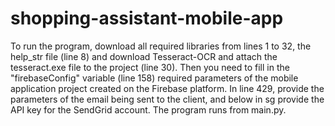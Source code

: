 # shopping-assistant-mobile-app
To run the program, download all required libraries from lines 1 to 32, the help_str file (line 8) and download
Tesseract-OCR and attach the tesseract.exe file to the project (line 30). Then you need to fill in the "firebaseConfig" variable (line 158)
required parameters of the mobile application project created on the Firebase platform. In line 429, provide the parameters of the email being sent
to the client, and below in sg provide the API key for the SendGrid account. The program runs from main.py.
